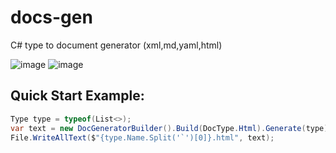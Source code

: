 # docs-gen
C# type to document generator (xml,md,yaml,html)

![image](https://github.com/VikashChauhan51/docs-gen/assets/14816038/1e335309-188b-4f10-9fdf-1633bf7bf6b2)
![image](https://github.com/VikashChauhan51/docs-gen/assets/14816038/fabb8b5e-9242-49b2-b02b-3be3a09c6ddd)


## Quick Start Example:

```C#
Type type = typeof(List<>);
var text = new DocGeneratorBuilder().Build(DocType.Html).Generate(type);
File.WriteAllText($"{type.Name.Split('`')[0]}.html", text);
```
